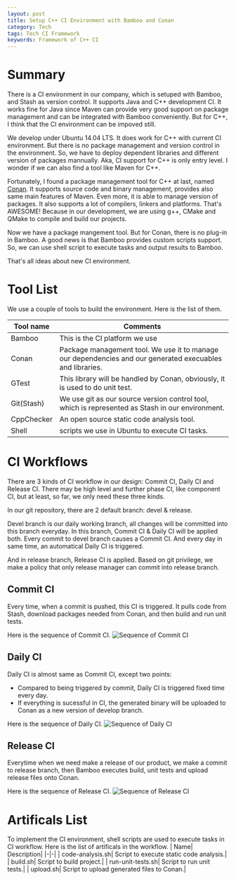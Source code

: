```yaml
---
layout: post
title: Setup C++ CI Environment with Bamboo and Conan
category: Tech
tags: Tech CI Framework
keywords: Framework of C++ CI
---
```


# Summary
There is a CI environment in our company, which is setuped with Bamboo, and Stash as version control. It supports Java and C++ development CI. It works fine for Java since Maven can provide very good support on package management and can be integrated with Bamboo conveniently. But for C++, I think that the CI environment can be impoved still.

We develop under Ubuntu 14.04 LTS. It does work for C++ with current CI environment. But there is no package management and version control in the environment. So, we have to deploy dependent libraries and different version of packages mannually. Aka, CI support for C++ is only entry level. I wonder if we can also find a tool like Maven for C++.

Fortunately, I found a package management tool for C++ at last, named [Conan][1]. It supports source code and binary management, provides also same main features of Maven. Even more, it is able to manage version of packages. It also supports a lot of compilers, linkers and platforms. That's AWESOME! Because in our development, we are using g++, CMake and QMake to compile and build our projects. 

Now we have a package mangement tool. But for Conan, there is no plug-in in Bamboo. A good news is that Bamboo provides custom scripts support. So, we can use shell script to execute tasks and output results to Bamboo. 

That's all ideas about new CI environment.

# Tool List
We use a couple of tools to build the environment. Here is the list of them.

| Tool name| Comments|
|-|-|
| Bamboo| This is the CI platform we use|
| Conan| Package management tool. We use it to manage our dependencies and our generated execuables and libraries.|
| GTest| This library will be handled by Conan, obviously, it is used to do unit test.|
| Git(Stash)| We use git as our source version control tool, which is represented as Stash in our environment.|
| CppChecker| An open source static code analysis tool.|
| Shell| scripts we use in Ubuntu to execute CI tasks.|


# CI Workflows
There are 3 kinds of CI workflow in our design: Commit CI, Daily CI and Release CI. There may be high level and further phase CI, like component CI, but at least, so far, we only need these three kinds.

In our git repository, there are 2 default branch: devel & release.

Devel branch is our daily working branch, all changes will be committed into this branch everyday. In this branch, Commit CI & Daily CI will be applied both. Every commit to devel branch causes a Commit CI. And every day in same time, an automatical Daily CI is triggered.

And in release branch, Release CI is applied. Based on git privilege, we make a policy that only release manager can commit into release branch. 

## Commit CI
Every time, when a commit is pushed, this CI is triggered. It pulls code from Stash, download packages needed from Conan, and then build and run unit tests.

Here is the sequence of Commit CI.
![Sequence of Commit CI][2]

## Daily CI
Daily CI is almost same as Commit CI, except two points:

 - Compared to being triggered by commit, Daily CI is triggered fixed time every day.
 - If everything is sucessful in CI, the generated binary will be uploaded to Conan as a new version of develop branch.
 
Here is the sequence of Daily CI.
![Sequence of Daily CI][3]

## Release CI
Everytime when we need make a release of our product, we make a commit to release branch, then Bamboo executes build, unit tests and upload release files onto Conan.

Here is the sequence of Release CI.
![Sequence of Release CI][4]

# Artificals List
To implement the CI environment, shell scripts are used to execute tasks in CI workflow. Here is the list of artificals in the workflow.
| Name| Description|
|-|-|
| code-analysis.sh| Script to execute static code analysis.|
| build.sh| Script to build project.|
| run-unit-tests.sh| Script to run unit tests.|
| upload.sh| Script to upload generated files to Conan.|



  [1]: https://conan.io/
  [2]: https://www.dropbox.com/s/a2sn3ws945kr8ta/commit-CI.png?raw=1
  [3]: https://www.dropbox.com/s/ev2dsph3m5lp70q/daily-CI.png?raw=1
  [4]: https://www.dropbox.com/s/qzwwvkp0i6mrakt/release-CI.png?raw=1